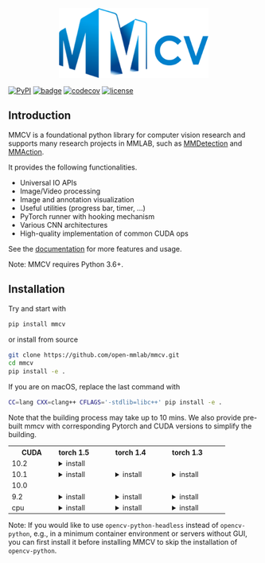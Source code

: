 <div align="center">
  <img src="./docs/mmcv-logo.png" width="300"/>
</div>


[![PyPI](https://img.shields.io/pypi/v/mmcv)](https://pypi.org/project/mmcv) [![badge](https://github.com/open-mmlab/mmcv/workflows/build/badge.svg)](https://github.com/open-mmlab/mmcv/actions) [![codecov](https://codecov.io/gh/open-mmlab/mmcv/branch/master/graph/badge.svg)](https://codecov.io/gh/open-mmlab/mmcv) [![license](https://img.shields.io/github/license/open-mmlab/mmcv.svg)](https://github.com/open-mmlab/mmcv/blob/master/LICENSE)


## Introduction

MMCV is a foundational python library for computer vision research and supports many
research projects in MMLAB, such as [MMDetection](https://github.com/open-mmlab/mmdetection) and [MMAction](https://github.com/open-mmlab/mmaction).

It provides the following functionalities.

- Universal IO APIs
- Image/Video processing
- Image and annotation visualization
- Useful utilities (progress bar, timer, ...)
- PyTorch runner with hooking mechanism
- Various CNN architectures
- High-quality implementation of common CUDA ops

See the [documentation](http://mmcv.readthedocs.io/en/latest) for more features and usage.

Note: MMCV requires Python 3.6+.


## Installation

Try and start with

```bash
pip install mmcv
```

or install from source

```bash
git clone https://github.com/open-mmlab/mmcv.git
cd mmcv
pip install -e .
```

If you are on macOS, replace the last command with

```bash
CC=lang CXX=clang++ CFLAGS='-stdlib=libc++' pip install -e .
```

Note that the building process may take up to 10 mins. We also provide pre-built mmcv with corresponding Pytorch and CUDA versions to simplify the building.

<table class="docutils"><tbody><tr><th width="80"> CUDA </th><th valign="bottom" align="left" width="100">torch 1.5</th><th valign="bottom" align="left" width="100">torch 1.4</th><th valign="bottom" align="left" width="100">torch 1.3</th></tr>
<tr><td align="left">10.2</td><td align="left"><details><summary> install </summary><pre><code>pip install mmcv==1.0rc0+torch1.5.0+cu102 -f https://openmmlab.oss-accelerate.aliyuncs.com/mmcv/dist/index.html
</code></pre> </details> </td> <td align="left"> </td> <td align="left"> </td> </tr>
<tr><td align="left">10.1</td><td align="left"><details><summary> install </summary><pre><code> pip install mmcv==1.0rc0+torch1.5.0+cu101 -f https://openmmlab.oss-accelerate.aliyuncs.com/mmcv/dist/index.html
</code></pre> </details> </td> <td align="left"><details><summary> install </summary><pre><code>pip install mmcv==1.0rc0+torch1.4.0+cu101 -f https://openmmlab.oss-accelerate.aliyuncs.com/mmcv/dist/index.html
</code></pre> </details> </td> <td align="left"><details><summary> install </summary><pre><code>pip install mmcv==1.0rc0+torch1.3.0+cu101 -f https://openmmlab.oss-accelerate.aliyuncs.com/mmcv/dist/index.html
</code></pre> </details> </td></tr>
<tr><td align="left">10.0</td><td align="left"> </td><td align="left"> </td> <td align="left"> </td> </tr>
<tr><td align="left">9.2</td><td align="left"><details><summary> install </summary><pre><code> pip install mmcv==1.0rc0+torch1.5.0+cu92 -f https://openmmlab.oss-accelerate.aliyuncs.com/mmcv/dist/index.html
</code></pre> </details> </td> <td align="left"><details><summary> install </summary><pre><code>pip install mmcv==1.0rc0+torch1.4.0+cu92 -f https://openmmlab.oss-accelerate.aliyuncs.com/mmcv/dist/index.html
</code></pre> </details> </td> <td align="left"><details><summary> install </summary><pre><code>pip install mmcv==1.0rc0+torch1.3.0+cu92 -f https://openmmlab.oss-accelerate.aliyuncs.com/mmcv/dist/index.html
</code></pre> </details> </td></tr>
<tr><td align="left">cpu</td><td align="left"><details><summary> install </summary><pre><code> pip install mmcv==1.0rc0+torch1.5.0+cpu -f https://openmmlab.oss-accelerate.aliyuncs.com/mmcv/dist/index.html
</code></pre> </details> </td> <td align="left"><details><summary> install </summary><pre><code>pip install mmcv==1.0rc0+torch1.4.0+cpu -f https://openmmlab.oss-accelerate.aliyuncs.com/mmcv/dist/index.html
</code></pre> </details> </td> <td align="left"><details><summary> install </summary><pre><code>pip install mmcv==1.0rc0+torch1.3.0+cpu -f https://openmmlab.oss-accelerate.aliyuncs.com/mmcv/dist/index.html
</code></pre> </details> </td> </tr>
</tbody></table>

Note: If you would like to use `opencv-python-headless` instead of `opencv-python`,
e.g., in a minimum container environment or servers without GUI,
you can first install it before installing MMCV to skip the installation of `opencv-python`.

